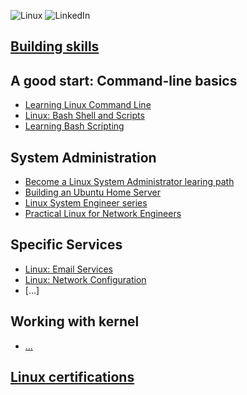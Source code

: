 ![Linux](https://img.shields.io/badge/Linux-FCC624?style=for-the-badge&logo=linux&logoColor=black)
![LinkedIn](https://img.shields.io/badge/linkedin-%230077B5.svg?style=for-the-badge&logo=linkedin&logoColor=white)
## [Building skills](https://lnkd.in/learnlinux)

## A good start: Command-line basics
- [Learning Linux Command Line](https://www.linkedin.com/learning/learning-linux-command-line-14447912)
- [Linux: Bash Shell and Scripts]()
- [Learning Bash Scripting]()

## System Administration
- [Become a Linux System Administrator learing path]()
- [Building an Ubuntu Home Server]()
- [Linux System Engineer series]()
- [Practical Linux for Network Engineers]()

## Specific Services
- [Linux: Email Services]()
- [Linux: Network Configuration]()
- [...]

## Working with kernel
- [...]()

## [Linux certifications](https://www.lpi.org/)
